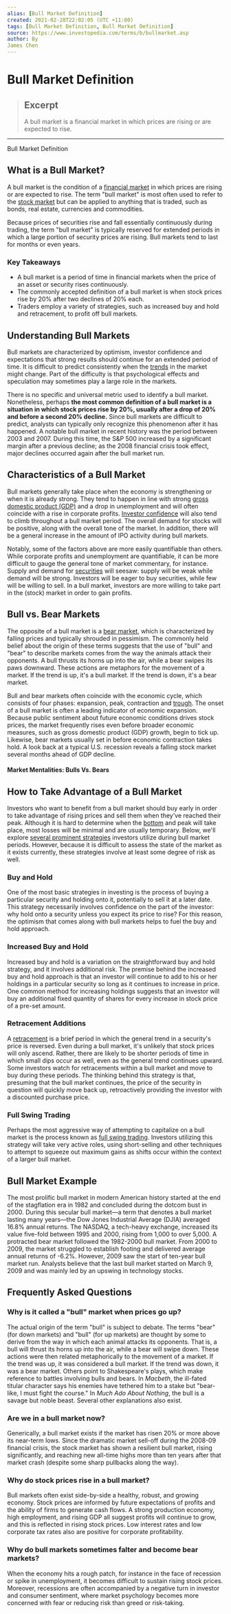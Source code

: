 ```yaml
---
alias: [Bull Market Definition]
created: 2021-02-28T22:02:05 (UTC +11:00)
tags: [Bull Market Definition, Bull Market Definition]
source: https://www.investopedia.com/terms/b/bullmarket.asp
author: By
James Chen
---
```


# Bull Market Definition

> ## Excerpt
> A bull market is a financial market in which prices are rising or are expected to rise.

---

Bull Market Definition
## What is a Bull Market?

A bull market is the condition of a [financial market](https://www.investopedia.com/terms/f/financial-market.asp) in which prices are rising or are expected to rise. The term "bull market" is most often used to refer to the [stock market](https://www.investopedia.com/terms/s/stockmarket.asp) but can be applied to anything that is traded, such as bonds, real estate, currencies and commodities.

Because prices of securities rise and fall essentially continuously during trading, the term "bull market" is typically reserved for extended periods in which a large portion of security prices are rising. Bull markets tend to last for months or even years.

### Key Takeaways

-   A bull market is a period of time in financial markets when the price of an asset or security rises continuously.
-   The commonly accepted definition of a bull market is when stock prices rise by 20% after two declines of 20% each.
-   Traders employ a variety of strategies, such as increased buy and hold and retracement, to profit off bull markets.

## Understanding Bull Markets

Bull markets are characterized by optimism, investor confidence and expectations that strong results should continue for an extended period of time. It is difficult to predict consistently when the [trends](https://www.investopedia.com/terms/t/trend.asp) in the market might change. Part of the difficulty is that psychological effects and speculation may sometimes play a large role in the markets.

There is no specific and universal metric used to identify a bull market. Nonetheless, perhaps **the most common definition of a bull market is a situation in which stock prices rise by 20%, usually after a drop of 20% and before a second 20% decline.** Since bull markets are difficult to predict, analysts can typically only recognize this phenomenon after it has happened. A notable bull market in recent history was the period between 2003 and 2007. During this time, the S&P 500 increased by a significant margin after a previous decline; as the 2008 financial crisis took effect, major declines occurred again after the bull market run.

## Characteristics of a Bull Market

Bull markets generally take place when the economy is strengthening or when it is already strong. They tend to happen in line with strong [gross domestic product (GDP)](https://www.investopedia.com/ask/answers/what-is-gdp-why-its-important-to-economists-investors/) and a drop in unemployment and will often coincide with a rise in corporate profits. [Investor confidence](https://www.investopedia.com/terms/m/marketsentiment.asp) will also tend to climb throughout a bull market period. The overall demand for stocks will be positive, along with the overall tone of the market. In addition, there will be a general increase in the amount of IPO activity during bull markets.

Notably, some of the factors above are more easily quantifiable than others. While corporate profits and unemployment are quantifiable, it can be more difficult to gauge the general tone of market commentary, for instance. Supply and demand for [securities](https://www.investopedia.com/terms/s/security.asp) will seesaw: supply will be weak while demand will be strong. Investors will be eager to buy securities, while few will be willing to sell. In a bull market, investors are more willing to take part in the (stock) market in order to gain profits.

## Bull vs. Bear Markets

The opposite of a bull market is a [bear market](https://www.investopedia.com/terms/b/bearmarket.asp), which is characterized by falling prices and typically shrouded in pessimism. The commonly held belief about the origin of these terms suggests that the use of "bull" and "bear" to describe markets comes from the way the animals attack their opponents. A bull thrusts its horns up into the air, while a bear swipes its paws downward. These actions are metaphors for the movement of a market. If the trend is up, it's a bull market. If the trend is down, it's a bear market.

Bull and bear markets often coincide with the economic cycle, which consists of four phases: expansion, peak, contraction and [trough](https://www.investopedia.com/terms/t/trough.asp). The onset of a bull market is often a leading indicator of economic expansion. Because public sentiment about future economic conditions drives stock prices, the market frequently rises even before broader economic measures, such as gross domestic product (GDP) growth, begin to tick up. Likewise, bear markets usually set in before economic contraction takes hold. A look back at a typical U.S. recession reveals a falling stock market several months ahead of GDP decline.

#### Market Mentalities: Bulls Vs. Bears

## How to Take Advantage of a Bull Market

Investors who want to benefit from a bull market should buy early in order to take advantage of rising prices and sell them when they’ve reached their peak. Although it is hard to determine when the [bottom](https://www.investopedia.com/terms/b/bottom.asp) and peak will take place, most losses will be minimal and are usually temporary. Below, we'll explore [several prominent strategies](https://www.investopedia.com/ask/answers/020415/what-are-common-trading-strategies-used-bull-market.asp) investors utilize during bull market periods. However, because it is difficult to assess the state of the market as it exists currently, these strategies involve at least some degree of risk as well.

### Buy and Hold

One of the most basic strategies in investing is the process of buying a particular security and holding onto it, potentially to sell it at a later date. This strategy necessarily involves confidence on the part of the investor: why hold onto a security unless you expect its price to rise? For this reason, the optimism that comes along with bull markets helps to fuel the buy and hold approach.

### Increased Buy and Hold

Increased buy and hold is a variation on the straightforward buy and hold strategy, and it involves additional risk. The premise behind the increased buy and hold approach is that an investor will continue to add to his or her holdings in a particular security so long as it continues to increase in price. One common method for increasing holdings suggests that an investor will buy an additional fixed quantity of shares for every increase in stock price of a pre-set amount.

### Retracement Additions

A [retracement](https://www.investopedia.com/terms/r/retracement.asp) is a brief period in which the general trend in a security's price is reversed. Even during a bull market, it's unlikely that stock prices will only ascend. Rather, there are likely to be shorter periods of time in which small dips occur as well, even as the general trend continues upward. Some investors watch for retracements within a bull market and move to buy during these periods. The thinking behind this strategy is that, presuming that the bull market continues, the price of the security in question will quickly move back up, retroactively providing the investor with a discounted purchase price.

### Full Swing Trading

Perhaps the most aggressive way of attempting to capitalize on a bull market is the process known as [full swing trading](https://www.investopedia.com/terms/s/swingtrading.asp). Investors utilizing this strategy will take very active roles, using short-selling and other techniques to attempt to squeeze out maximum gains as shifts occur within the context of a larger bull market.

## Bull Market Example

The most prolific bull market in modern American history started at the end of the stagflation era in 1982 and concluded during the dotcom bust in 2000. During this secular bull market—a term that denotes a bull market lasting many years—the Dow Jones Industrial Average (DJIA) averaged 16.8% annual returns. The NASDAQ, a tech-heavy exchange, increased its value five-fold between 1995 and 2000, rising from 1,000 to over 5,000. A protracted bear market followed the 1982-2000 bull market. From 2000 to 2009, the market struggled to establish footing and delivered average annual returns of -6.2%. However, 2009 saw the start of ten-year bull market run. Analysts believe that the last bull market started on March 9, 2009 and was mainly led by an upswing in technology stocks.

## Frequently Asked Questions

### Why is it called a "bull" market when prices go up?

The actual origin of the term "bull" is subject to debate. The terms "bear" (for down markets) and "bull" (for up markets) are thought by some to derive from the way in which each animal attacks its opponents. That is, a bull will thrust its horns up into the air, while a bear will swipe down. These actions were then related metaphorically to the movement of a market. If the trend was up, it was considered a bull market. If the trend was down, it was a bear market. Others point to Shakespeare's plays, which make reference to battles involving bulls and bears. In _Macbeth_, the ill-fated titular character says his enemies have tethered him to a stake but "bear-like, I must fight the course." In _Much Ado About Nothing_, the bull is a savage but noble beast. Several other explanations also exist.

### Are we in a bull market now?

Generically, a bull market exists if the market has risen 20% or more above its near-term lows. Since the dramatic market sell-off during the 2008-09 financial crisis, the stock market has shown a resilient bull market, rising significantly, and reaching new all-time highs more than ten years after that market crash (despite some sharp pullbacks along the way).

### Why do stock prices rise in a bull market?

Bull markets often exist side-by-side a healthy, robust, and growing economy. Stock prices are informed by future expectations of profits and the ability of firms to generate cash flows. A strong production economy, high employment, and rising GDP all suggest profits will continue to grow, and this is reflected in rising stock prices. Low interest rates and low corporate tax rates also are positive for corporate profitability.

### Why do bull markets sometimes falter and become bear markets?

When the economy hits a rough patch, for instance in the face of recession or spike in unemployment, it becomes difficult to sustain rising stock prices. Moreover, recessions are often accompanied by a negative turn in investor and consumer sentiment, where market psychology becomes more concerned with fear or reducing risk than greed or risk-taking.
